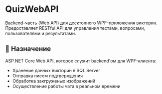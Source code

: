 # QuizWebAPI

Backend-часть (Web API) для десктопного WPF-приложения викторин. Предоставляет RESTful API для управления тестами, вопросами, пользователями и результатами.

## 🎯 Назначение

ASP.NET Core Web API, которое служит backend'ом для WPF-клиента:
- Хранение данных викторин в SQL Server
- Отправка писем подтверждения
- Обработка закгруженых изображений
- Осуществление работы чата в реальном времени
